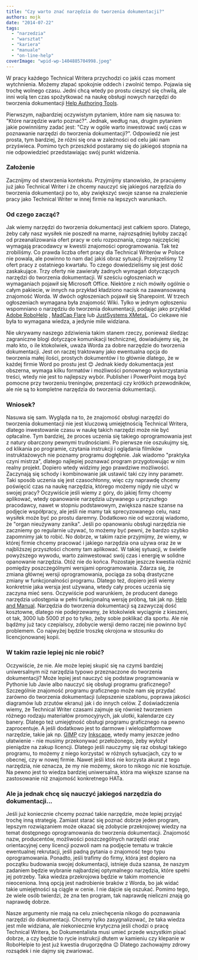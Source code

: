 ```yaml
---
title: "Czy warto znać narzędzia do tworzenia dokumentacji?"
authors: mojk
date: "2014-07-22"
tags:
  - "narzedzia"
  - "warsztat"
  - "kariera"
  - "manuale"
  - "on-line-help"
coverImage: "wpid-wp-1404885704998.jpeg"
---
```


W pracy każdego Technical Writera przychodzi co jakiś czas moment wytchnienia.
Możemy złapać spokojnie oddech i zwolnić tempo. Pojawia się trochę wolnego
czasu. Jedni chcą wtedy po prostu cieszyć się chwilą, ale inni wolą ten czas
spożytkować na naukę obsługi nowych narzędzi do tworzenia dokumentacji
[Help Authoring Tools](http://en.wikipedia.org/w/index.php?title=Help_authoring_tool).

<!--truncate-->

Pierwszym, najbardziej oczywistym pytaniem, które nam się nasuwa to: "Które
narzędzie warto poznać?". Jednak, według nas, drugim pytaniem jakie powinniśmy
zadać jest: "Czy w ogóle warto inwestować swój czas w poznawanie narzędzi do
tworzenia dokumentacji?". Odpowiedź nie jest prosta, tym bardziej, że różni się
ona w zależności od celu jaki nam przyświeca. Pomimo tych przeszkód postaramy
się do jakiegoś stopnia na nie odpowiedzieć przedstawiając swój punkt widzenia.

### Założenie

Zacznijmy od stworzenia kontekstu. Przyjmijmy stanowisko, że pracujemy już jako
Technical Writer i że chcemy nauczyć się jakiegoś narzędzia do tworzenia
dokumentacji po to, aby zwiększyć swoje szanse na znalezienie pracy jako
Technical Writer w innej firmie na lepszych warunkach.

### Od czego zacząć?

Jak wiemy narzędzi do tworzenia dokumentacji jest całkiem sporo. Dlatego, żeby
cały nasz wysiłek nie poszedł na marne, najrozsądniej byłoby zacząć od
przeanalizowania ofert pracy w celu rozpoznania, czego najczęściej wymagają
pracodawcy w kwestii znajomości oprogramowania. Tak też zrobiliśmy. Co prawda
liczba ofert pracy dla Technical Writerów w Polsce nie powala, ale powinno to
nam dać jakiś obraz sytuacji. Przejrzeliśmy 12 ofert pracy z ostatniego
kwartału. To czego dowiedzieliśmy się jest dość zaskakujące. Trzy oferty nie
zawierały żadnych wymagań dotyczących narzędzi do tworzenia dokumentacji. W
sześciu ogłoszeniach w wymaganiach pojawił się Microsoft Office. Niektóre z nich
mówiły ogólnie o całym pakiecie, w innych na przykład kładziono nacisk na
zaawansowaną znajomość Worda. W dwóch ogłoszeniach pojawił się Sharepoint. W
trzech ogłoszeniach wymagana była znajomość Wiki. Tylko w jednym ogłoszeniu
wspomniano o narzędziu do tworzenia dokumentacji, podając jako przykład
[Adobe RoboHelp](http://www.adobe.com/pl/products/robohelp.html) ,
[MadCap Flare](http://www.madcapsoftware.com/products/flare/) lub
[JustSystems XMetaL](http://xmetal.com). Co ciekawe nie była to wymagana wiedza,
a jedynie mile widziana.

Nie ukrywamy naszego zdziwienia takim stanem rzeczy, ponieważ śledząc
zagraniczne blogi dotyczące komunikacji technicznej, dowiadujemy się, że mało
kto, o ile ktokolwiek, uważa Worda za dobre narzędzie do tworzenia dokumentacji.
Jest on raczej traktowany jako ewentualna opcja do tworzenia małej ilości,
prostych dokumentów i to głównie dlatego, że w każdej firmie Word po prostu jest
😊 Jednak kiedy dokumentacja jest obszerna, wymaga kilku formatów i możliwości
ponownego wykorzystania treści, wtedy nie jest to najlepszy wybór. Publisher i
PowerPoint mogą być pomocne przy tworzeniu treningów, prezentacji czy krótkich
przewodników, ale nie są to kompletne narzędzia do tworzenia dokumentacji.

### Wniosek?

Nasuwa się sam. Wygląda na to, że znajomość obsługi narzędzi do tworzenia
dokumentacji nie jest kluczową umiejętnością Technical Writera, dlatego
inwestowanie czasu w naukę takich narzędzi może nie być opłacalne. Tym bardziej,
że proces uczenia się takiego oprogramowania jest z natury obarczony pewnymi
trudnościami. Po pierwsze nie oszukujmy się, od klikania po programie, czytania
instrukcji i oglądania filmików instruktażowych nie poznamy programu dogłębnie.
Jak wiadomo "praktyka czyni mistrza", dlatego najlepiej poznawać program
przygotowując w nim realny projekt. Dopiero wtedy widzimy jego prawdziwe
możliwości. Zaczynają się schody i kombinowanie jak ustawić taki czy inny
parametr. Taki sposób uczenia się jest czasochłonny, więc czy naprawdę chcemy
poświęcić czas na naukę narzędzia, którego możemy nigdy nie użyć w swojej pracy?
Oczywiście jeśli wiemy z góry, do jakiej firmy chcemy aplikować, wtedy
opanowanie narzędzia używanego u przyszłego pracodawcy, nawet w stopniu
podstawowym, zwiększa nasze szanse na podjęcie współpracy, ale jeśli nie mamy
tak sprecyzowanego celu, nasz wysiłek może być po prostu daremny. Dodatkowo nie
od wczoraj wiadomo, że "organ nieużywany zanika". Jeśli po opanowaniu obsługi
narzędzia nie zaczniemy go regularnie używać, to możemy być pewni, że bardzo
szybko zapomnimy jak to robić. No dobrze, w takim razie przyjmijmy, że wiemy, w
której firmie chcemy pracować i jakiego narzędzia ona używa oraz że w
najbliższej przyszłości chcemy tam aplikować. W takiej sytuacji, w świetle
powyższego wywodu, warto zainwestować swój czas i energię w solidne opanowanie
narzędzia. Otóż nie do końca. Pozostaje jeszcze kwestia różnić pomiędzy
poszczególnymi wersjami oprogramowania. Zdarza się, że zmiana głównej wersji
oprogramowania, pociąga za sobą drastyczne zmiany w funkcjonalności programu.
Dlatego też, dopiero jeśli wiemy konkretnie jaka wersja jest używana, wtedy cały
proces uczenia się zaczyna mieć sens. Oczywiście pod warunkiem, że producent
danego narzędzia udostępnia w pełni funkcjonalną wersję próbną, tak jak np.
[Help and Manual](http://www.helpandmanual.com). Narzędzia do tworzenia
dokumentacji są zazwyczaj dość kosztowne, dlatego nie podejrzewamy, że
ktokolwiek wyciągnie z kieszeni, ot tak, 3000 lub 5000 zł po to tylko, żeby
sobie poklikać dla sportu. Ale nie bądźmy już tacy czepialscy, zdobycie wersji
demo raczej nie powinno być problemem. Co najwyżej będzie troszkę okrojona w
stosunku do licencjonowanej kopii.

### W takim razie lepiej nic nie robić?

Oczywiście, że nie. Ale może lepiej skupić się na czymś bardziej uniwersalnym
niż narzędzia typowo przeznaczone do tworzenia dokumentacji? Może lepiej jest
nauczyć się podstaw programowania w Pythonie lub Javie albo nauczyć się obsługi
programu graficznego? Szczególnie znajomość programu graficznego może nam się
przydać zarówno do tworzenia dokumentacji (ulepszenie szablonu, poprawa jakości
diagramów lub zrzutów ekranu) jak i do innych celów. Z doświadczenia wiemy, że
Technical Writer czasami zajmuje się również tworzeniem różnego rodzaju
materiałów promocyjnych, jak ulotki, kalendarze czy banery. Dlatego też
umiejętność obsługi programu graficznego na pewno zaprocentuje. A jeśli
dodatkowo jest to darmowe i wieloplatformowe narzędzie, takie jak np.
[GIMP](http://www.gimp.org) czy [Inkscape](http://www.inkscape.org), wtedy mamy
jeszcze jedno ułatwienie - nie musimy przekonywać przełożonego, żeby wyłożył
pieniądze na zakup licencji. Dlatego jeśli nauczymy się raz obsługi takiego
programu, to możemy z niego korzystać w różnych sytuacjach, czy to w obecnej,
czy w nowej firmie. Nawet jeśli ktoś nie korzysta akurat z tego narzędzia, nie
oznacza, że my nie możemy, skoro to nikogo nic nie kosztuje. Na pewno jest to
wiedza bardziej uniwersalna, która ma większe szanse na zastosowanie niż
znajomość konkretnego HATa.

### Ale ja jednak chcę się nauczyć jakiegoś narzędzia do dokumentacji...

Jeśli już koniecznie chcemy poznać takie narzędzie, może lepiej przyjąć trochę
inną strategię. Zamiast starać się poznać dobrze jeden program, lepszym
rozwiązaniem może okazać się zdobycie przekrojowej wiedzy na temat dostępnego
oprogramowania do tworzenia dokumentacji. Znajomość nazw, producentów,
możliwości poszczególnych narzędzi oraz orientacyjnej ceny licencji pozwoli nam
na podjęcie tematu w trakcie ewentualnej rekrutacji, jeśli padną pytania o
znajomość tego typu oprogramowania. Ponadto, jeśli trafimy do firmy, która jest
dopiero na początku budowania swojej dokumentacji, istnieje duża szansa, że
naszym zadaniem będzie wybranie najbardziej optymalnego narzędzia, które spełni
jej potrzeby. Taka wiedza przekrojowa będzie w takim momencie nieoceniona. Inną
opcją jest nadrobienie braków z Worda, bo jak widać takie umiejętności są ciągle
w cenie. I nie dajcie się oszukać. Pomimo tego, że wiele osób twierdzi, że zna
ten program, tak naprawdę nieliczni znają go naprawdę dobrze.

Nasze argumenty nie mają na celu zniechęcenia nikogo do poznawania narzędzi do
dokumentacji. Chcemy tylko zasygnalizować, że taka wiedza jest mile widziana,
ale niekoniecznie krytyczna jeśli chodzi o pracę Technical Writera, bo
Dokumentalista musi umieć przede wszystkim pisać dobrze, a czy będzie to rycie
instrukcji dłutem w kamieniu czy klepanie w RoboHelpie to jest już kwestia
drugorzędna 😉 Dlatego zachowajmy zdrowy rozsądek i nie dajmy się zwariować.
